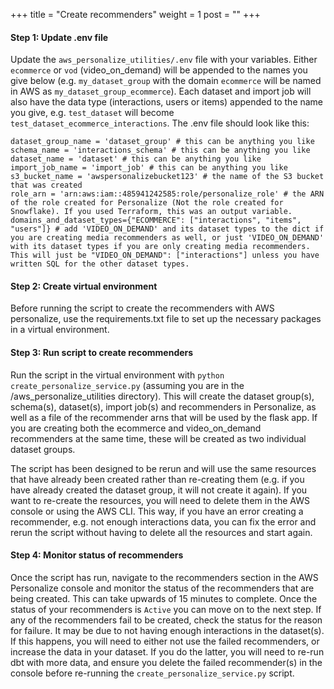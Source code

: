 +++
title = "Create recommenders"
weight = 1
post = ""
+++

#### **Step 1:** Update .env file
Update the `aws_personalize_utilities/.env` file with your variables. Either `ecommerce` or `vod` (video_on_demand) will be appended to the names you give below (e.g. `my_dataset_group` with the domain `ecommerce` will be named in AWS as `my_dataset_group_ecommerce`). Each dataset and import job will also have the data type (interactions, users or items) appended to the name you give, e.g. `test_dataset` will become `test_dataset_ecommerce_interactions`.
The .env file should look like this:
```
dataset_group_name = 'dataset_group' # this can be anything you like
schema_name = 'interactions_schema' # this can be anything you like
dataset_name = 'dataset' # this can be anything you like
import_job_name = 'import_job' # this can be anything you like
s3_bucket_name = 'awspersonalizebucket123' # the name of the S3 bucket that was created
role_arn = 'arn:aws:iam::485941242585:role/personalize_role' # the ARN of the role created for Personalize (Not the role created for Snowflake). If you used Terraform, this was an output variable.
domains_and_dataset_types={"ECOMMERCE": ["interactions", "items", "users"]} # add 'VIDEO_ON_DEMAND' and its dataset types to the dict if you are creating media recommenders as well, or just 'VIDEO_ON_DEMAND' with its dataset types if you are only creating media recommenders. This will just be "VIDEO_ON_DEMAND": ["interactions"] unless you have written SQL for the other dataset types.
```

#### **Step 2:** Create virtual environment
Before running the script to create the recommenders with AWS personalize, use the requirements.txt file to set up the necessary packages in a virtual environment. 

#### **Step 3:** Run script to create recommenders
Run the script in the virtual environment with `python create_personalize_service.py` (assuming you are in the /aws_personalize_utilities directory). This will create the dataset group(s), schema(s), dataset(s), import job(s) and recommenders in Personalize, as well as a file of the recommender arns that will be used by the flask app. If you are creating both the ecommerce and video_on_demand recommenders at the same time, these will be created as two individual dataset groups. 

The script has been designed to be rerun and will use the same resources that have already been created rather than re-creating them (e.g. if you have already created the dataset group, it will not create it again). If you want to re-create the resources, you will need to delete them in the AWS console or using the AWS CLI. This way, if you have an error creating a recommender, e.g. not enough interactions data, you can fix the error and rerun the script without having to delete all the resources and start again.

#### **Step 4:** Monitor status of recommenders 
Once the script has run, navigate to the recommenders section in the AWS Personalize console and monitor the status of the recommenders that are being created. This can take upwards of 15 minutes to complete. Once the status of your recommenders is `Active` you can move on to the next step. If any of the recommenders fail to be created, check the status for the reason for failure. It may be due to not having enough interactions in the dataset(s). If this happens, you will need to either not use the failed recommenders, or increase the data in your dataset. If you do the latter, you will need to re-run dbt with more data, and ensure you delete the failed recommender(s) in the console before re-running the `create_personalize_service.py` script.
